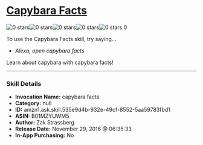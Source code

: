 # [Capybara Facts](http://alexa.amazon.com/#skills/amzn1.ask.skill.535e9d4b-932e-49cf-8552-5aa59783fbd1)
![0 stars](../../images/ic_star_border_black_18dp_1x.png)![0 stars](../../images/ic_star_border_black_18dp_1x.png)![0 stars](../../images/ic_star_border_black_18dp_1x.png)![0 stars](../../images/ic_star_border_black_18dp_1x.png)![0 stars](../../images/ic_star_border_black_18dp_1x.png) 0

To use the Capybara Facts skill, try saying...

* *Alexa, open capybara facts*

Learn about capybara with capybara facts!

***

### Skill Details

* **Invocation Name:** capybara facts
* **Category:** null
* **ID:** amzn1.ask.skill.535e9d4b-932e-49cf-8552-5aa59783fbd1
* **ASIN:** B01MZYUWM5
* **Author:** Zak Strassberg
* **Release Date:** November 29, 2016 @ 06:35:33
* **In-App Purchasing:** No
